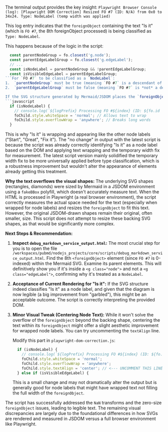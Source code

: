 The terminal output provides the key insight:
`Playwright Browser Console (log): [Playwright DOM Correction] Resized FO #7 (ID: N/A) from 0x0 to 34x24. Type: NodeLabel (temp width was applied)`

This log entry indicates that the `foreignObject` containing the text "Is it" (which is `FO #7`, the 8th foreignObject processed) is being classified as `Type: NodeLabel`.

This happens because of the logic in the script:
```javascript
  const parentNodeGroup = fo.closest('g.node');
  const parentEdgeLabelGroup = fo.closest('g.edgeLabel');
  // ...
  const isNodeLabel = parentNodeGroup && !parentEdgeLabelGroup;
  const isVisibleEdgeLabel = parentEdgeLabelGroup;
```For `FO #7` to be classified as a `NodeLabel`:
1.  `parentNodeGroup` must be true (meaning `FO #7` is a descendant of a `<g class="node">` element).
2.  `parentEdgeLabelGroup` must be false (meaning `FO #7` is *not* a descendant of a `<g class="edgeLabel">` element).

If the SVG structure generated by Mermaid/JSDOM places the `foreignObject` for "Is it" inside a `g.node` and not inside a `g.edgeLabel`, the script will correctly interpret it as a node label based on that structure. Consequently, it applies the node label styling:
```javascript
  if (isNodeLabel) {
    // console.log(`${logPrefix} Processing FO #${index} (ID: ${fo.id || 'N/A'}) as NODE LABEL.`);
    foChild.style.whiteSpace = 'normal'; // Allows text to wrap
    foChild.style.overflowWrap = 'anywhere'; // Breaks long words
  }
```
This is why "Is it" is wrapping and appearing like the other node labels ("Start", "Great", "Fix it"). The "no change" in output with the latest script is because the script was already correctly identifying "Is it" as a node label based on the DOM and applying text wrapping and the temporary width fix for measurement. The latest script version mainly solidified the temporary width fix to be more universally applied before type classification, which is a robustness improvement but wouldn't alter the appearance of elements already getting this treatment.

**Why the text overflows the visual shapes:**
The underlying SVG shapes (rectangles, diamonds) were sized by Mermaid in a JSDOM environment using a `fakeBBox` polyfill, which doesn't accurately measure text. When the HTML is processed in Playwright (a real browser environment), the script correctly measures the actual space needed for the text (especially when wrapped for node labels) and resizes the `foreignObject` to fit this text. However, the original JSDOM-drawn shapes remain their original, often smaller, size. This script does not attempt to resize these backing SVG shapes, as that would be significantly more complex.

**Next Steps & Recommendation:**

1.  **Inspect `debug_markdown_service_output.html`:** The most crucial step for you is to open the file `/workspaces/pubmd/nodejs_projects/core/scripts/debug_markdown_service_output.html`. Find the 8th `<foreignObject>` element (since `FO #7` is 0-indexed) within the Mermaid SVG. Examine its parent elements. This will definitively show you if it's inside a `<g class="node">` and not a `<g class="edgeLabel">`, confirming why it's treated as a `NodeLabel`.

2.  **Acceptance of Current Rendering for "Is it":** If the SVG structure indeed classifies "Is it" as a node label, and given that the diagram is now legible (a big improvement from "garbled"), this might be an acceptable outcome. The script is correctly interpreting the provided DOM.

3.  **Minor Visual Tweak (Centering Node Text):**
    While it won't solve the overflow of the `foreignObject` beyond the backing shape, centering the text within its `foreignObject` might offer a slight aesthetic improvement for wrapped node labels. You can try uncommenting the `textAlign` line.

    Modify this part in `playwright-dom-correction.js`:
    ```javascript
      if (isNodeLabel) {
        // console.log(`${logPrefix} Processing FO #${index} (ID: ${fo.id || 'N/A'}) as NODE LABEL.`);
        foChild.style.whiteSpace = 'normal';
        foChild.style.overflowWrap = 'anywhere';
        foChild.style.textAlign = 'center'; // <--- UNCOMMENT THIS LINE
      } else if (isVisibleEdgeLabel) {
    ```
    This is a small change and may not dramatically alter the output but is generally good for node labels that might have wrapped text not filling the full width of the `foreignObject`.

The script has successfully addressed the `NaN` transforms and the zero-size `foreignObject` issues, leading to legible text. The remaining visual discrepancies are largely due to the foundational differences in how SVGs are rendered and measured in JSDOM versus a full browser environment like Playwright.